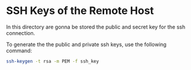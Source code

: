 # **SSH Keys of the Remote Host**

In this directory are gonna be stored the public and secret key for the ssh connection.

To generate the the public and private ssh keys, use the following command:

```bash 
ssh-keygen -t rsa -m PEM -f ssh_key
```